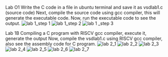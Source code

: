Lab O1 Write the C code in a file in ubuntu terminal and save it as vsdlab1.c (source code) Next, compile the source code using gcc compiler, this will generate the executable code. Now, run the executable code to see the output.
![lab 1_step 1](https://github.com/user-attachments/assets/a5484cf1-491f-4973-a143-0f3cdb78b1ef)
![lab 1_step 2](https://github.com/user-attachments/assets/ae76c7b8-0ab7-418f-8284-3dd36a3b4515)
![lab 1 _step 3](https://github.com/user-attachments/assets/2cff22a0-ccc4-4f80-b8e0-567e4cae3cd2)

Lab 1B Compiling a C program with RISCV gcc compiler, execute it, generate the output Now, compile the vsdlab1.c using RISCV gcc compiler, also see the assembly code for C program.
![lab 2_1](https://github.com/user-attachments/assets/2a71c904-6834-4b9f-ac05-ffe7046342d4)
![lab 2_2](https://github.com/user-attachments/assets/5dcf9e52-e1ee-44d6-b39b-1c73192442d9)
![lab 2_3](https://github.com/user-attachments/assets/263d0844-1ce9-415e-8f94-bccb5b992623)
![lab 2_4](https://github.com/user-attachments/assets/4b2dfa02-c700-4301-b296-3e57c9f08ce8)
![lab 2_5](https://github.com/user-attachments/assets/df0e4717-d970-4d6b-9dcb-6319ff6c3f36)
![lab 2_6](https://github.com/user-attachments/assets/5b924a16-9a31-4aa2-af12-1c91d623aef6)
![lab 2_7](https://github.com/user-attachments/assets/61979cb0-ca79-454c-ab3a-524e6527abe8)
